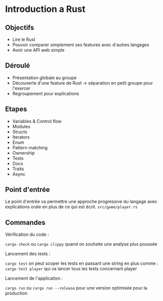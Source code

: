 # Introduction a Rust

## Objectifs

- Lire le Rust
- Pouvoir comparer simplement ses features avec d'autres langages
- Avoir une API web simple

## Déroulé

- Présentation globale au groupe
- Découverte d'une feature de Rust -> séparation en petit groupe pour l'exercer
- Regroupement pour explications

## Etapes

- Variables & Control flow
- Modules
- Structs
- Iterators
- Enum
- Pattern matching
- Ownership
- Tests
- Docs
- Traits
- Async

## Point d'entrée

Le point d'entrée va permettre une approche progressive du langage avec explications orale en plus de ce qui est écrit.
`src/game/player.rs`


## Commandes

Vérification du code :

`cargo check` ou `cargo clippy` quand on souhaite une analyse plus poussée

Lancement des tests :

`cargo test` on peut scoper les tests en passant une string en plus comme : `cargo test player` qui va lancer tous les tests concernant player

Lancement de l'application :

`cargo run` ou `cargo run --release` pour une version optimisée pour la production
